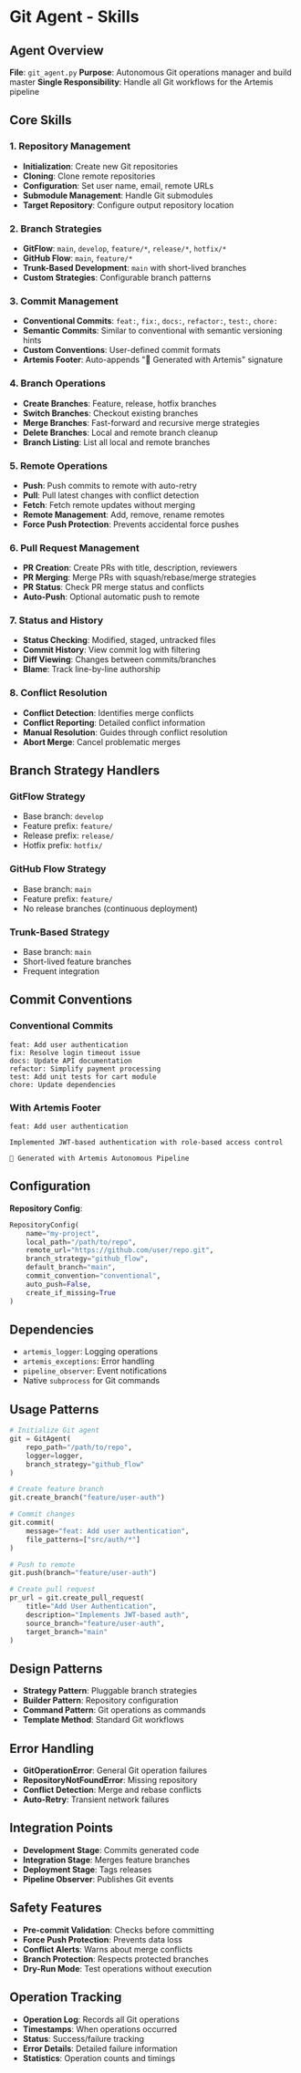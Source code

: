 # Git Agent - Skills

## Agent Overview
**File**: `git_agent.py`
**Purpose**: Autonomous Git operations manager and build master
**Single Responsibility**: Handle all Git workflows for the Artemis pipeline

## Core Skills

### 1. Repository Management
- **Initialization**: Create new Git repositories
- **Cloning**: Clone remote repositories
- **Configuration**: Set user name, email, remote URLs
- **Submodule Management**: Handle Git submodules
- **Target Repository**: Configure output repository location

### 2. Branch Strategies
- **GitFlow**: `main`, `develop`, `feature/*`, `release/*`, `hotfix/*`
- **GitHub Flow**: `main`, `feature/*`
- **Trunk-Based Development**: `main` with short-lived branches
- **Custom Strategies**: Configurable branch patterns

### 3. Commit Management
- **Conventional Commits**: `feat:`, `fix:`, `docs:`, `refactor:`, `test:`, `chore:`
- **Semantic Commits**: Similar to conventional with semantic versioning hints
- **Custom Conventions**: User-defined commit formats
- **Artemis Footer**: Auto-appends "🤖 Generated with Artemis" signature

### 4. Branch Operations
- **Create Branches**: Feature, release, hotfix branches
- **Switch Branches**: Checkout existing branches
- **Merge Branches**: Fast-forward and recursive merge strategies
- **Delete Branches**: Local and remote branch cleanup
- **Branch Listing**: List all local and remote branches

### 5. Remote Operations
- **Push**: Push commits to remote with auto-retry
- **Pull**: Pull latest changes with conflict detection
- **Fetch**: Fetch remote updates without merging
- **Remote Management**: Add, remove, rename remotes
- **Force Push Protection**: Prevents accidental force pushes

### 6. Pull Request Management
- **PR Creation**: Create PRs with title, description, reviewers
- **PR Merging**: Merge PRs with squash/rebase/merge strategies
- **PR Status**: Check PR merge status and conflicts
- **Auto-Push**: Optional automatic push to remote

### 7. Status and History
- **Status Checking**: Modified, staged, untracked files
- **Commit History**: View commit log with filtering
- **Diff Viewing**: Changes between commits/branches
- **Blame**: Track line-by-line authorship

### 8. Conflict Resolution
- **Conflict Detection**: Identifies merge conflicts
- **Conflict Reporting**: Detailed conflict information
- **Manual Resolution**: Guides through conflict resolution
- **Abort Merge**: Cancel problematic merges

## Branch Strategy Handlers

### GitFlow Strategy
- Base branch: `develop`
- Feature prefix: `feature/`
- Release prefix: `release/`
- Hotfix prefix: `hotfix/`

### GitHub Flow Strategy
- Base branch: `main`
- Feature prefix: `feature/`
- No release branches (continuous deployment)

### Trunk-Based Strategy
- Base branch: `main`
- Short-lived feature branches
- Frequent integration

## Commit Conventions

### Conventional Commits
```
feat: Add user authentication
fix: Resolve login timeout issue
docs: Update API documentation
refactor: Simplify payment processing
test: Add unit tests for cart module
chore: Update dependencies
```

### With Artemis Footer
```
feat: Add user authentication

Implemented JWT-based authentication with role-based access control

🤖 Generated with Artemis Autonomous Pipeline
```

## Configuration

**Repository Config**:
```python
RepositoryConfig(
    name="my-project",
    local_path="/path/to/repo",
    remote_url="https://github.com/user/repo.git",
    branch_strategy="github_flow",
    default_branch="main",
    commit_convention="conventional",
    auto_push=False,
    create_if_missing=True
)
```

## Dependencies

- `artemis_logger`: Logging operations
- `artemis_exceptions`: Error handling
- `pipeline_observer`: Event notifications
- Native `subprocess` for Git commands

## Usage Patterns

```python
# Initialize Git agent
git = GitAgent(
    repo_path="/path/to/repo",
    logger=logger,
    branch_strategy="github_flow"
)

# Create feature branch
git.create_branch("feature/user-auth")

# Commit changes
git.commit(
    message="feat: Add user authentication",
    file_patterns=["src/auth/*"]
)

# Push to remote
git.push(branch="feature/user-auth")

# Create pull request
pr_url = git.create_pull_request(
    title="Add User Authentication",
    description="Implements JWT-based auth",
    source_branch="feature/user-auth",
    target_branch="main"
)
```

## Design Patterns

- **Strategy Pattern**: Pluggable branch strategies
- **Builder Pattern**: Repository configuration
- **Command Pattern**: Git operations as commands
- **Template Method**: Standard Git workflows

## Error Handling

- **GitOperationError**: General Git operation failures
- **RepositoryNotFoundError**: Missing repository
- **Conflict Detection**: Merge and rebase conflicts
- **Auto-Retry**: Transient network failures

## Integration Points

- **Development Stage**: Commits generated code
- **Integration Stage**: Merges feature branches
- **Deployment Stage**: Tags releases
- **Pipeline Observer**: Publishes Git events

## Safety Features

- **Pre-commit Validation**: Checks before committing
- **Force Push Protection**: Prevents data loss
- **Conflict Alerts**: Warns about merge conflicts
- **Branch Protection**: Respects protected branches
- **Dry-Run Mode**: Test operations without execution

## Operation Tracking

- **Operation Log**: Records all Git operations
- **Timestamps**: When operations occurred
- **Status**: Success/failure tracking
- **Error Details**: Detailed failure information
- **Statistics**: Operation counts and timings
